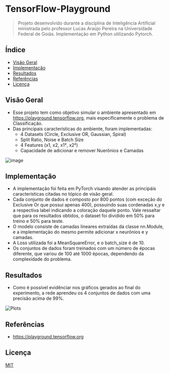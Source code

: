 # TensorFlow-Playground
> Projeto desenvolvido durante a disciplina de Inteligência Artificial ministrada pelo professor Lucas Araújo Pereira na Universidade Federal de Goiás. Implementação em Python utilizando Pytorch. 

## Índice

- [Visão Geral](#visão-geral)
- [Implementação](#implementação)
- [Resultados](#resultados)
- [Referências](#referências)
- [Licença](#licença)

## Visão Geral

* Esse projeto tem como objetivo simular o ambiente apresentado em https://playground.tensorflow.org, mais especificamente o problema de Classificação.
* Das principais características do ambiente, foram implementadas:
  * 4 Datasets (Circle, Exclusive OR, Gaussian, Spiral)
  * Split Ratio, Noise e Batch Size
  * 4 Features (x1, x2, x1², x2²)
  * Capacidade de adicionar e remover Nuerônios e Camadas
    
 ![image](https://github.com/makucas/TensorFlow-Playground/assets/46076494/6f097744-3928-4d70-a2d4-11e7d45bbb4f)


## Implementação

* A implementação foi feita em PyTorch visando atender as principáis características citadas no tópico de visão geral.
* Cada conjunto de dados é composto por 800 pontos (com exceção do Exclusive Or que possui apenas 400), possuindo suas cordenadas x,y e a respectiva label indicando a coloração daquele ponto. Vale ressaltar que para os resultados obtidos, o dataset foi dividido em 50% para treino e 50% para teste. 
* O modelo consiste de camadas lineares extraídas da classe nn.Module, e a implementação do mesmo permite adicionar x neurônios e y camadas.
* A Loss utilizada foi a MeanSquareError, e o batch_size é de 10.
* Os conjuntos de dados foram treinados com um número de épocas diferente, que variou de 100 até 1000 épocas, dependendo da complexidade do problema.
  
## Resultados

* Como é possível evidênciar nos gráficos gerados ao final do experimento, a rede aprendeu os 4 conjuntos de dados com uma precisão acima de 99%.
  
![Plots](https://github.com/makucas/TensorFlow-Playground/assets/46076494/c48e1e42-ebda-4d81-8b25-4595e418fbd3)

## Referências
* https://playground.tensorflow.org

## Licença
[MIT](https://choosealicense.com/licenses/mit/)

